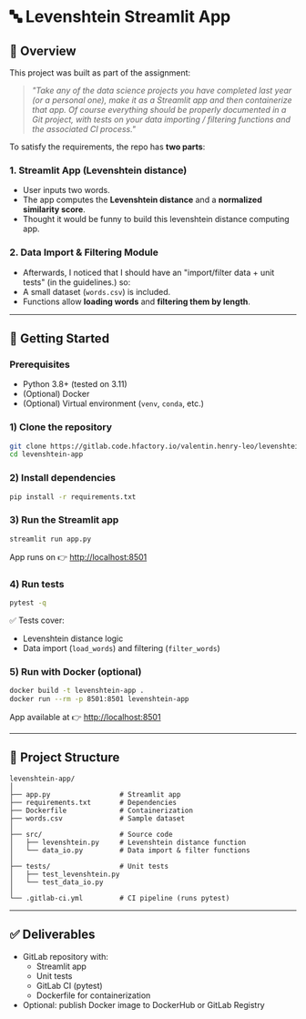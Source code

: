 # 🔤 Levenshtein Streamlit App

## 📌 Overview
This project was built as part of the assignment:

> *"Take any of the data science projects you have completed last year (or a personal one), make it as a Streamlit app and then containerize that app. Of course everything should be properly documented in a Git project, with tests on your data importing / filtering functions and the associated CI process."*

To satisfy the requirements, the repo has **two parts**:

### 1. Streamlit App (Levenshtein distance)
- User inputs two words.  
- The app computes the **Levenshtein distance** and a **normalized similarity score**.  
- Thought it would be funny to build this levenshtein distance computing app.

### 2. Data Import & Filtering Module
- Afterwards, I noticed that I should have an "import/filter data + unit tests" (in the guidelines.) so:
- A small dataset (`words.csv`) is included.  
- Functions allow **loading words** and **filtering them by length**.  
 

---

## 🚀 Getting Started

### Prerequisites
- Python 3.8+ (tested on 3.11)  
- (Optional) Docker  
- (Optional) Virtual environment (`venv`, `conda`, etc.)  

### 1) Clone the repository
```bash
git clone https://gitlab.code.hfactory.io/valentin.henry-leo/levenshtein.git
cd levenshtein-app
```

### 2) Install dependencies
```bash
pip install -r requirements.txt
```

### 3) Run the Streamlit app
```bash
streamlit run app.py
```
App runs on 👉 [http://localhost:8501](http://localhost:8501)

### 4) Run tests
```bash
pytest -q
```

✅ Tests cover:
- Levenshtein distance logic  
- Data import (`load_words`) and filtering (`filter_words`)  

### 5) Run with Docker (optional)
```bash
docker build -t levenshtein-app .
docker run --rm -p 8501:8501 levenshtein-app
```

App available at 👉 [http://localhost:8501](http://localhost:8501)

---

## 📂 Project Structure
```
levenshtein-app/
│
├── app.py                 # Streamlit app
├── requirements.txt       # Dependencies
├── Dockerfile             # Containerization
├── words.csv              # Sample dataset
│
├── src/                   # Source code
│   ├── levenshtein.py     # Levenshtein distance function
│   └── data_io.py         # Data import & filter functions
│
├── tests/                 # Unit tests
│   ├── test_levenshtein.py
│   └── test_data_io.py
│
└── .gitlab-ci.yml         # CI pipeline (runs pytest)
```

---

## ✅ Deliverables
- GitLab repository with:
  - Streamlit app  
  - Unit tests  
  - GitLab CI (pytest)  
  - Dockerfile for containerization  
- Optional: publish Docker image to DockerHub or GitLab Registry  
